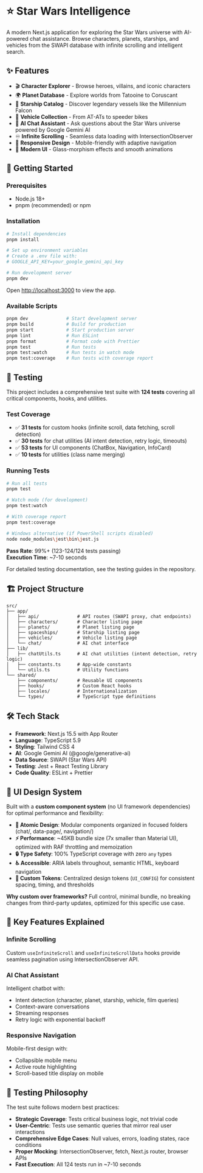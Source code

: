 # ⭐ Star Wars Intelligence

A modern Next.js application for exploring the Star Wars universe with AI-powered chat assistance. Browse characters, planets, starships, and vehicles from the SWAPI database with infinite scrolling and intelligent search.

## ✨ Features

- 🎬 **Character Explorer** - Browse heroes, villains, and iconic characters
- 🌍 **Planet Database** - Explore worlds from Tatooine to Coruscant
- 🚀 **Starship Catalog** - Discover legendary vessels like the Millennium Falcon
- 🚗 **Vehicle Collection** - From AT-ATs to speeder bikes
- 🤖 **AI Chat Assistant** - Ask questions about the Star Wars universe powered by Google Gemini AI
- ♾️ **Infinite Scrolling** - Seamless data loading with IntersectionObserver
- 📱 **Responsive Design** - Mobile-friendly with adaptive navigation
- 🎨 **Modern UI** - Glass-morphism effects and smooth animations

## 🚀 Getting Started

### Prerequisites

- Node.js 18+
- pnpm (recommended) or npm

### Installation

```bash
# Install dependencies
pnpm install

# Set up environment variables
# Create a .env file with:
# GOOGLE_API_KEY=your_google_gemini_api_key

# Run development server
pnpm dev
```

Open [http://localhost:3000](http://localhost:3000) to view the app.

### Available Scripts

```bash
pnpm dev              # Start development server
pnpm build            # Build for production
pnpm start            # Start production server
pnpm lint             # Run ESLint
pnpm format           # Format code with Prettier
pnpm test             # Run tests
pnpm test:watch       # Run tests in watch mode
pnpm test:coverage    # Run tests with coverage report
```

## 🧪 Testing

This project includes a comprehensive test suite with **124 tests** covering all critical components, hooks, and utilities.

### Test Coverage

- ✅ **31 tests** for custom hooks (infinite scroll, data fetching, scroll detection)
- ✅ **30 tests** for chat utilities (AI intent detection, retry logic, timeouts)
- ✅ **53 tests** for UI components (ChatBox, Navigation, InfoCard)
- ✅ **10 tests** for utilities (class name merging)

### Running Tests

```bash
# Run all tests
pnpm test

# Watch mode (for development)
pnpm test:watch

# With coverage report
pnpm test:coverage

# Windows alternative (if PowerShell scripts disabled)
node node_modules\jest\bin\jest.js
```

**Pass Rate**: 99%+ (123-124/124 tests passing)  
**Execution Time**: ~7-10 seconds

For detailed testing documentation, see the testing guides in the repository.

## 🏗️ Project Structure

```
src/
├── app/
│   ├── api/              # API routes (SWAPI proxy, chat endpoints)
│   ├── characters/       # Character listing page
│   ├── planets/          # Planet listing page
│   ├── spaceships/       # Starship listing page
│   ├── vehicles/         # Vehicle listing page
│   └── chat/             # AI chat interface
├── lib/
│   ├── chatUtils.ts      # AI chat utilities (intent detection, retry logic)
│   ├── constants.ts      # App-wide constants
│   └── utils.ts          # Utility functions
└── shared/
    ├── components/       # Reusable UI components
    ├── hooks/            # Custom React hooks
    ├── locales/          # Internationalization
    └── types/            # TypeScript type definitions
```

## 🛠️ Tech Stack

- **Framework**: Next.js 15.5 with App Router
- **Language**: TypeScript 5.9
- **Styling**: Tailwind CSS 4
- **AI**: Google Gemini AI (@google/generative-ai)
- **Data Source**: SWAPI (Star Wars API)
- **Testing**: Jest + React Testing Library
- **Code Quality**: ESLint + Prettier

## 🎨 UI Design System

Built with a **custom component system** (no UI framework dependencies) for optimal performance and flexibility:

- **🎯 Atomic Design**: Modular components organized in focused folders (chat/, data-page/, navigation/)
- **⚡ Performance**: ~45KB bundle size (7x smaller than Material UI), optimized with RAF throttling and memoization
- **🔒 Type Safety**: 100% TypeScript coverage with zero `any` types
- **♿ Accessible**: ARIA labels throughout, semantic HTML, keyboard navigation
- **🎨 Custom Tokens**: Centralized design tokens (`UI_CONFIG`) for consistent spacing, timing, and thresholds

**Why custom over frameworks?** Full control, minimal bundle, no breaking changes from third-party updates, optimized for this specific use case.

## 🔑 Key Features Explained

### Infinite Scrolling

Custom `useInfiniteScroll` and `useInfiniteScrollData` hooks provide seamless pagination using IntersectionObserver API.

### AI Chat Assistant

Intelligent chatbot with:

- Intent detection (character, planet, starship, vehicle, film queries)
- Context-aware conversations
- Streaming responses
- Retry logic with exponential backoff

### Responsive Navigation

Mobile-first design with:

- Collapsible mobile menu
- Active route highlighting
- Scroll-based title display on mobile

## 🧪 Testing Philosophy

The test suite follows modern best practices:

- **Strategic Coverage**: Tests critical business logic, not trivial code
- **User-Centric**: Tests use semantic queries that mirror real user interactions
- **Comprehensive Edge Cases**: Null values, errors, loading states, race conditions
- **Proper Mocking**: IntersectionObserver, fetch, Next.js router, browser APIs
- **Fast Execution**: All 124 tests run in ~7-10 seconds
